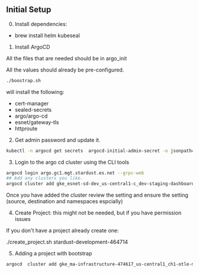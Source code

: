 ## Initial Setup

0. Install dependencies:

 - brew install helm kubeseal

1. Install ArgoCD

All the files that are needed should be in argo_init

All the values should already be pre-configured.

```sh
./boostrap.sh
```

will install the following:

 - cert-manager
 - sealed-secrets
 - argo/argo-cd
 - esnet/gateway-tls
 - httproute

2. Get admin password and update it.

```sh
kubectl -n argocd get secrets  argocd-initial-admin-secret -o jsonpath='{.data.password}'| base64 -d
```

3. Login to the argo cd cluster using the CLI tools

```sh
argocd login argo.gc1.mgt.stardust.es.net --grpc-web
## Add any clusters you like.
argocd cluster add gke_esnet-sd-dev_us-central1-c_dev-staging-dashboard --name grafana-staging
```

Once you have added the cluster review the setting and ensure the setting (source, destination and namespaces espcially)

4. Create Project: this might not be needed, but if you have permission issues

If you don't have a project already create one:

./create_project.sh stardust-development-464714

5. Adding a project with bootstrap


```sh
argocd  cluster add gke_ma-infrastructure-474617_us-central1_ch1-otle-mgt --name "ch1-otle-mgt"  --label version="1.0" --label "bootstrap=true" --label "project=ma-infrastructure-474617"
```
